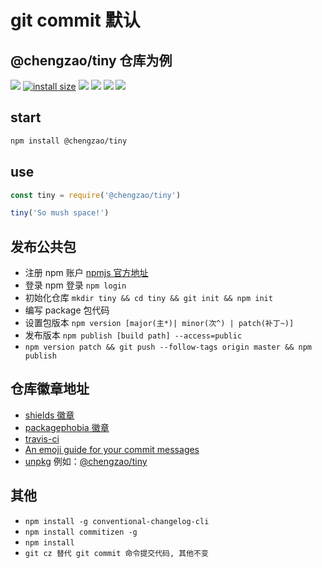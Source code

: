 # git commit 默认

## @chengzao/tiny 仓库为例

[![](https://img.shields.io/github/license/chengzao/tiny.svg)](https://github.com/chengzao/tiny)
[![install size](https://packagephobia.now.sh/badge?p=@chengzao/tiny)](https://packagephobia.now.sh/result?p=@chengzao/tiny)
![](https://img.shields.io/npm/v/@chengzao/tiny.svg)
![](https://img.shields.io/github/repo-size/chengzao/tiny.svg)
[![](https://img.shields.io/bundlephobia/minzip/@chengzao/tiny.svg)](https://github.com/chengzao/tiny)
[![](https://img.shields.io/github/languages/top/chengzao/tiny.svg)](https://github.com/chengzao/tiny)

## start

```bash
npm install @chengzao/tiny
```

## use

```js
const tiny = require('@chengzao/tiny')

tiny('So mush space!')
```

## 发布公共包

- 注册 npm 账户 [npmjs 官方地址](https://www.npmjs.com/)
- 登录 npm 登录 `npm login`
- 初始化仓库 `mkdir tiny && cd tiny && git init && npm init`
- 编写 package 包代码
- 设置包版本 `npm version [major(主*)| minor(次^) | patch(补丁~)]`
- 发布版本 `npm publish [build path] --access=public`
- `npm version patch && git push --follow-tags origin master && npm publish`

## 仓库徽章地址

- [shields 徽章](https://shields.io/#/)
- [packagephobia 徽章](https://packagephobia.now.sh/)
- [travis-ci](https://www.travis-ci.org/)
- [An emoji guide for your commit messages](https://gitmoji.carloscuesta.me/)
- [unpkg](https://unpkg.com/#/) 例如：[@chengzao/tiny](https://unpkg.com/@chengzao/tiny@1.0.11/src/index.js)

## 其他

- `npm install -g conventional-changelog-cli`
- `npm install commitizen -g`
- `npm install`
- `git cz 替代 git commit 命令提交代码, 其他不变`
